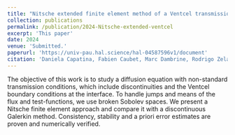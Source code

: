 ```yaml
---
title: "Nitsche extended finite element method of a Ventcel transmission problem with discontinuities at the interface"
collection: publications
permalink: /publication/2024-Nitsche-extended-ventcel
excerpt: 'This paper'
date: 2024
venue: 'Submitted.'
paperurl: 'https://univ-pau.hal.science/hal-04587596v1/document'
citation: 'Daniela Capatina, Fabien Caubet, Marc Dambrine, Rodrigo Zelada. Nitsche extended finite element method of a Ventcel transmission problem with discontinuities at the interface. 2024. ⟨hal-04587596⟩.'
---
```


The objective of this work is to study a diffusion equation with non-standard transmission conditions, which include discontinuities and the Ventcel boundary conditions at the interface. To handle
jumps and means of the flux and test-functions, we use broken Sobolev spaces. We present a Nitsche
finite element approach and compare it with a discontinuous Galerkin method. Consistency, stability
and a priori error estimates are proven and numerically verified.
